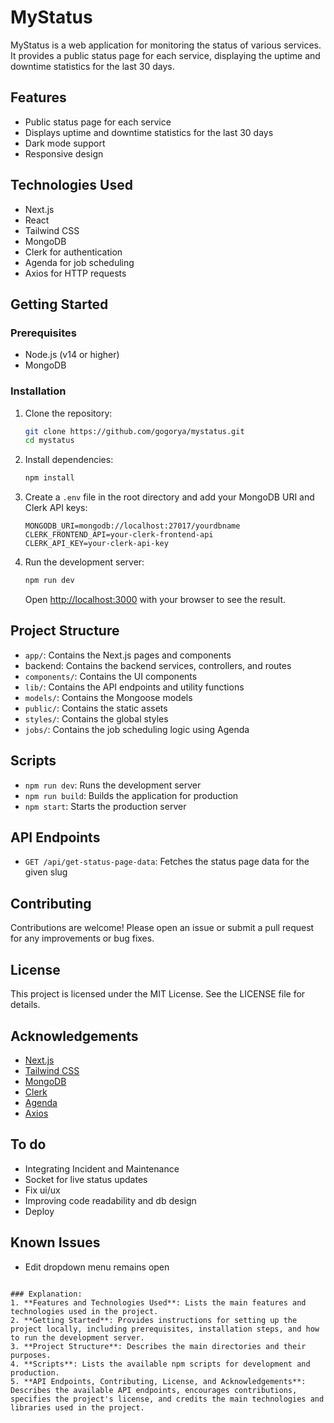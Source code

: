 # MyStatus

MyStatus is a web application for monitoring the status of various services. It provides a public status page for each service, displaying the uptime and downtime statistics for the last 30 days.

## Features

- Public status page for each service
- Displays uptime and downtime statistics for the last 30 days
- Dark mode support
- Responsive design

## Technologies Used

- Next.js
- React
- Tailwind CSS
- MongoDB
- Clerk for authentication
- Agenda for job scheduling
- Axios for HTTP requests

## Getting Started

### Prerequisites

- Node.js (v14 or higher)
- MongoDB

### Installation

1. Clone the repository:

   ```sh
   git clone https://github.com/gogorya/mystatus.git
   cd mystatus
   ```

2. Install dependencies:

   ```sh
   npm install
   ```

3. Create a `.env` file in the root directory and add your MongoDB URI and Clerk API keys:

   ```env
   MONGODB_URI=mongodb://localhost:27017/yourdbname
   CLERK_FRONTEND_API=your-clerk-frontend-api
   CLERK_API_KEY=your-clerk-api-key
   ```

4. Run the development server:

   ```sh
   npm run dev
   ```

   Open [http://localhost:3000](http://localhost:3000) with your browser to see the result.

## Project Structure

- `app/`: Contains the Next.js pages and components
- backend: Contains the backend services, controllers, and routes
- `components/`: Contains the UI components
- `lib/`: Contains the API endpoints and utility functions
- `models/`: Contains the Mongoose models
- `public/`: Contains the static assets
- `styles/`: Contains the global styles
- `jobs/`: Contains the job scheduling logic using Agenda

## Scripts

- `npm run dev`: Runs the development server
- `npm run build`: Builds the application for production
- `npm start`: Starts the production server

## API Endpoints

- `GET /api/get-status-page-data`: Fetches the status page data for the given slug

## Contributing

Contributions are welcome! Please open an issue or submit a pull request for any improvements or bug fixes.

## License

This project is licensed under the MIT License. See the LICENSE file for details.

## Acknowledgements

- [Next.js](https://nextjs.org/)
- [Tailwind CSS](https://tailwindcss.com/)
- [MongoDB](https://www.mongodb.com/)
- [Clerk](https://clerk.dev/)
- [Agenda](https://github.com/agenda/agenda)
- [Axios](https://axios-http.com/)

## To do
- Integrating Incident and Maintenance
- Socket for live status updates
- Fix ui/ux
- Improving code readability and db design
- Deploy

## Known Issues
- Edit dropdown menu remains open
```

### Explanation:
1. **Features and Technologies Used**: Lists the main features and technologies used in the project.
2. **Getting Started**: Provides instructions for setting up the project locally, including prerequisites, installation steps, and how to run the development server.
3. **Project Structure**: Describes the main directories and their purposes.
4. **Scripts**: Lists the available npm scripts for development and production.
5. **API Endpoints, Contributing, License, and Acknowledgements**: Describes the available API endpoints, encourages contributions, specifies the project's license, and credits the main technologies and libraries used in the project.